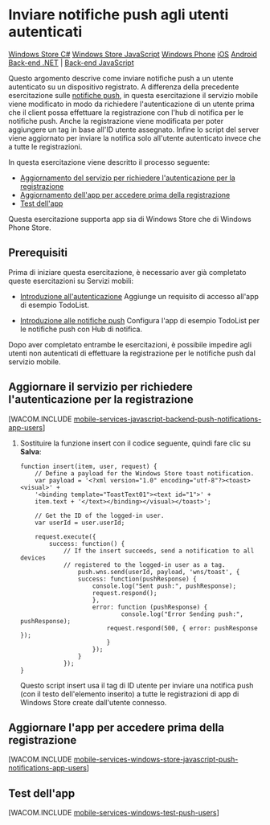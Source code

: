 <properties linkid="/documentation/articles/mobile-services-javascript-backend-windows-store-dotnet-push-notifications-app-users" pageTitle="Send push notifications to authenticated users" metaKeywords="push notifications, authentication, users, Notification Hubs, Mobile Services" description="Learn how to send push notifications to specific " metaCanonical="" services="mobile-services,notification-hubs" documentationCenter="Mobile" title="Get started with authentication in Mobile Services" authors="glenga" solutions="Mobile" manager="" editor="" />

<tags ms.service="mobile-services" ms.workload="mobile" ms.tgt_pltfrm="mobile-windows-store" ms.devlang="javascript" ms.topic="article" ms.date="01/01/1900" ms.author="glenga" />

# Inviare notifiche push agli utenti autenticati

<div class="dev-center-tutorial-selector sublanding">
<a href="/it-it/documentation/articles/mobile-services-javascript-backend-windows-store-dotnet-push-notifications-app-users" title="Windows Store C#">Windows Store C#</a>
<a href="/it-it/documentation/articles/mobile-services-javascript-backend-windows-store-javascript-push-notifications-app-users" title="Windows Store JavaScript" class="current">Windows Store JavaScript</a>
<a href="/it-it/documentation/articles/mobile-services-javascript-backend-windows-phone-push-notifications-app-users" title="Windows Phone">Windows Phone</a>
<a href="/it-it/documentation/articles/mobile-services-javascript-backend-ios-push-notifications-app-users" title="iOS">iOS</a>
<a href="/it-it/documentation/articles/mobile-services-javascript-backend-android-push-notifications-app-users" title="Android">Android</a>
</div>

<div class="dev-center-tutorial-subselector"><a href="/it-it/documentation/articles/mobile-services-dotnet-backend-windows-store-javascript-push-notifications-app-users/" title=".NET backend">Back-end .NET</a> | <a href="/it-it/documentation/articles/mobile-services-javascript-backend-windows-store-javascript-push-notifications-app-users/"  title="JavaScript backend" class="current">Back-end JavaScript</a></div>

Questo argomento descrive come inviare notifiche push a un utente autenticato su un dispositivo registrato. A differenza della precedente esercitazione sulle [notifiche push][notifiche push], in questa esercitazione il servizio mobile viene modificato in modo da richiedere l'autenticazione di un utente prima che il client possa effettuare la registrazione con l'hub di notifica per le notifiche push. Anche la registrazione viene modificata per poter aggiungere un tag in base all'ID utente assegnato. Infine lo script del server viene aggiornato per inviare la notifica solo all'utente autenticato invece che a tutte le registrazioni.

In questa esercitazione viene descritto il processo seguente:

-   [Aggiornamento del servizio per richiedere l'autenticazione per la registrazione][Aggiornamento del servizio per richiedere l'autenticazione per la registrazione]
-   [Aggiornamento dell'app per accedere prima della registrazione][Aggiornamento dell'app per accedere prima della registrazione]
-   [Test dell'app][Test dell'app]

Questa esercitazione supporta app sia di Windows Store che di Windows Phone Store.

## Prerequisiti

Prima di iniziare questa esercitazione, è necessario aver già completato queste esercitazioni su Servizi mobili:

-   [Introduzione all'autenticazione][Introduzione all'autenticazione]
    Aggiunge un requisito di accesso all'app di esempio TodoList.

-   [Introduzione alle notifiche push][notifiche push]
    Configura l'app di esempio TodoList per le notifiche push con Hub di notifica.

Dopo aver completato entrambe le esercitazioni, è possibile impedire agli utenti non autenticati di effettuare la registrazione per le notifiche push dal servizio mobile.

## <a name="register"></a>Aggiornare il servizio per richiedere l'autenticazione per la registrazione

[WACOM.INCLUDE [mobile-services-javascript-backend-push-notifications-app-users](../includes/mobile-services-javascript-backend-push-notifications-app-users.md)]

1.  Sostituire la funzione insert con il codice seguente, quindi fare clic su **Salva**:

        function insert(item, user, request) {
            // Define a payload for the Windows Store toast notification.
            var payload = '<?xml version="1.0" encoding="utf-8"?><toast><visual>' +    
            '<binding template="ToastText01"><text id="1">' +
            item.text + '</text></binding></visual></toast>';

            // Get the ID of the logged-in user.
            var userId = user.userId;       

            request.execute({
                success: function() {
                    // If the insert succeeds, send a notification to all devices 
                    // registered to the logged-in user as a tag.
                        push.wns.send(userId, payload, 'wns/toast', {
                        success: function(pushResponse) {
                            console.log("Sent push:", pushResponse);
                            request.respond();
                            },              
                            error: function (pushResponse) {
                                    console.log("Error Sending push:", pushResponse);
                                request.respond(500, { error: pushResponse });
                                }
                            });
                        }
                    });
        }

    Questo script insert usa il tag di ID utente per inviare una notifica push (con il testo dell'elemento inserito) a tutte le registrazioni di app di Windows Store create dall'utente connesso.

## <a name="update-app"></a>Aggiornare l'app per accedere prima della registrazione

[WACOM.INCLUDE [mobile-services-windows-store-javascript-push-notifications-app-users](../includes/mobile-services-windows-store-javascript-push-notifications-app-users.md)]

## <a name="test"></a>Test dell'app

[WACOM.INCLUDE [mobile-services-windows-test-push-users](../includes/mobile-services-windows-test-push-users.md)]

<!---## <a name="next-steps"> </a>Next steps  In the next tutorial, [Service-side authorization of Mobile Services users][Authorize users with scripts], you will take the user ID value provided by Mobile Services based on an authenticated user and use it to filter the data returned by Mobile Services. Learn more about how to use Mobile Services with .NET in [Mobile Services .NET How-to Conceptual Reference]-->



  [notifiche push]: /it-it/documentation/articles/mobile-services-javascript-backend-windows-store-javascript-get-started-push/
  [Aggiornamento del servizio per richiedere l'autenticazione per la registrazione]: #register
  [Aggiornamento dell'app per accedere prima della registrazione]: #update-app
  [Test dell'app]: #test
  [Introduzione all'autenticazione]: /it-it/documentation/articles/mobile-services-windows-store-javascript-get-started-users/
